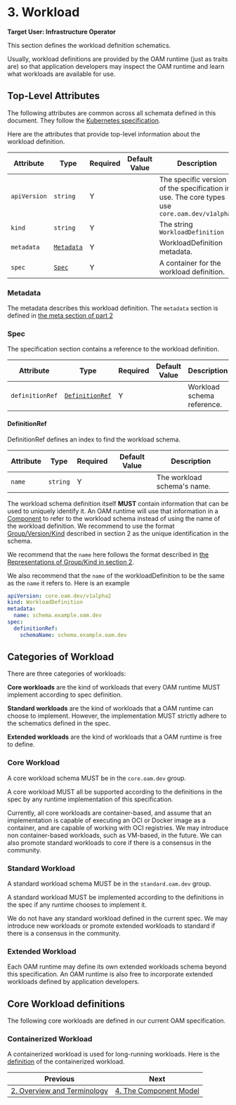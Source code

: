 # 3. Workload
**Target User: Infrastructure Operator** 

This section defines the workload definition schematics.

Usually, workload definitions are provided by the OAM runtime (just as traits are) so that application developers may inspect the OAM runtime and learn what workloads are available for use.  

## Top-Level Attributes

The following attributes are common across all schemata defined in this document. They follow the [Kubernetes specification](https://kubernetes.io/docs/concepts/overview/working-with-objects/kubernetes-objects/#required-fields).

Here are the attributes that provide top-level information about the workload definition.

| Attribute | Type | Required | Default Value | Description |
|-----------|------|----------|---------------|-------------|
| `apiVersion` | `string` | Y | | The specific version of the specification in use. The core types use `core.oam.dev/v1alpha2` |
| `kind` | `string` | Y || The string `WorkloadDefinition` |
| `metadata` | [`Metadata`](#metadata) | Y | | WorkloadDefinition metadata. |
| `spec`| [`Spec`](#spec) | Y | | A container for the workload definition. |

### Metadata

The metadata describes this workload definition. The `metadata` section is defined in [the meta section of part 2](2.overview_and_terminology.md#Metadata)

### Spec

The specification section contains a reference to the workload definition.

| Attribute | Type | Required | Default Value | Description |
|-----------|------|----------|---------------|-------------|
| `definitionRef` | [`DefinitionRef`](#DefinitionRef) | Y | | Workload schema reference. |


#### DefinitionRef

DefinitionRef defines an index to find the workload schema.

| Attribute | Type | Required | Default Value | Description |
|-----------|------|----------|---------------|-------------|
| `name` | `string` | Y | | The workload schema's name. |

The workload schema definition itself __MUST__ contain information that can be used to uniquely identify it. An OAM runtime will use that information in a [Component](4.component.md) to refer to the workload schema instead of using the name of the workload definition.
 We recommend to use the format [Group/Version/Kind](2.overview_and_terminology.md#Group) described in section 2 as the unique identification in the schema. 

We recommend that the `name` here follows the format described in [the Representations of Group/Kind in section 2](2.overview_and_terminology.md#Representations).

We also recommend that the `name` of the workloadDefinition to be the same as the `name` it refers to. Here is an example

```yaml
apiVersion: core.oam.dev/v1alpha2
kind: WorkloadDefinition
metadata:
  name: schema.example.oam.dev
spec:
  definitionRef:
    schemaName: schema.example.oam.dev
```

## Categories of Workload

There are three categories of workloads:

__Core workloads__ are the kind of workloads that every OAM runtime MUST implement according to spec definition.

__Standard workloads__ are the kind of workloads that a OAM runtime can choose to implement. However, the implementation MUST strictly adhere to the schematics defined in the spec. 

__Extended workloads__ are the kind of workloads that a OAM runtime is free to define.

### Core Workload

A core workload schema MUST be in the `core.oam.dev` group.

A core workload MUST all be supported according to the definitions in the spec by any runtime implementation of this specification.

Currently, all core workloads are container-based, and assume that an implementation is capable of executing an OCI or Docker image as a container, and are capable of working with OCI registries.
We may introduce non container-based workloads, such as VM-based, in the future. We can also promote standard workloads to core if there is a consensus in the community.

### Standard Workload

A standard workload schema MUST be in the `standard.oam.dev` group.

A standard workload MUST be implemented according to the definitions in the spec if any runtime chooses to implement it.
 
We do not have any standard workload defined in the current spec. We may introduce new workloads or promote extended workloads to standard if there is a consensus in the community.
 
### Extended Workload
Each OAM runtime may define its own extended workloads schema beyond this specification. An OAM runtime is also free to incorporate extended workloads defined by application developers.      

## Core Workload definitions
The following core workloads are defined in our current OAM specification.

### Containerized Workload
A containerized workload is used for long-running workloads. Here is the [definition](core/workloads/containerized_workload/containerized_workload.md) of the containerized workload.


| Previous        | Next           | 
| ------------- |-------------|
[2. Overview and Terminology](2.overview_and_terminology.md) | [4. The Component Model](4.component.md)|
